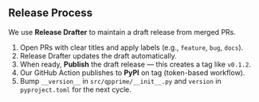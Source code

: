 ## Release Process

We use **Release Drafter** to maintain a draft release from merged PRs.

1. Open PRs with clear titles and apply labels (e.g., `feature`, `bug`, `docs`).
2. Release Drafter updates the draft automatically.
3. When ready, **Publish** the draft release — this creates a tag like `v0.1.2`.
4. Our GitHub Action publishes to **PyPI** on tag (token-based workflow).
5. Bump `__version__` in `src/qpprime/__init__.py` and `version` in `pyproject.toml` for the next cycle.
